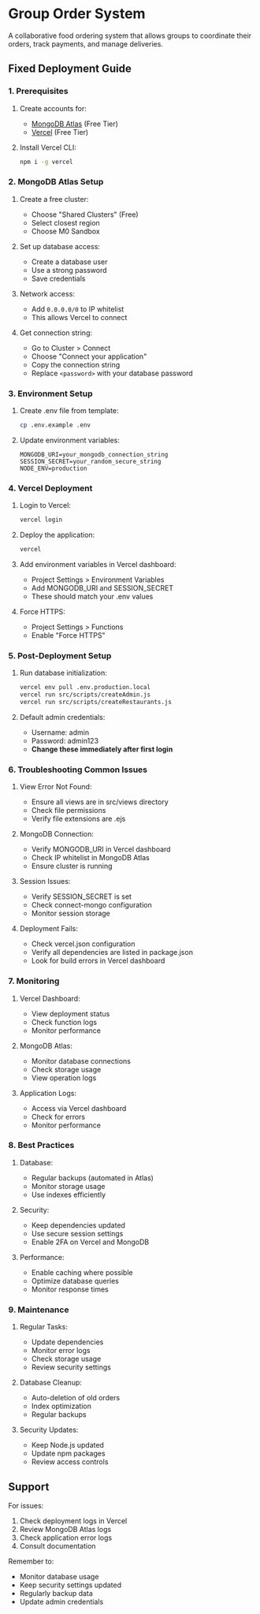 # Group Order System

A collaborative food ordering system that allows groups to coordinate their orders, track payments, and manage deliveries.

## Fixed Deployment Guide

### 1. Prerequisites

1. Create accounts for:
   - [MongoDB Atlas](https://www.mongodb.com/cloud/atlas) (Free Tier)
   - [Vercel](https://vercel.com) (Free Tier)

2. Install Vercel CLI:
   ```bash
   npm i -g vercel
   ```

### 2. MongoDB Atlas Setup

1. Create a free cluster:
   - Choose "Shared Clusters" (Free)
   - Select closest region
   - Choose M0 Sandbox

2. Set up database access:
   - Create a database user
   - Use a strong password
   - Save credentials

3. Network access:
   - Add `0.0.0.0/0` to IP whitelist
   - This allows Vercel to connect

4. Get connection string:
   - Go to Cluster > Connect
   - Choose "Connect your application"
   - Copy the connection string
   - Replace `<password>` with your database password

### 3. Environment Setup

1. Create .env file from template:
   ```bash
   cp .env.example .env
   ```

2. Update environment variables:
   ```env
   MONGODB_URI=your_mongodb_connection_string
   SESSION_SECRET=your_random_secure_string
   NODE_ENV=production
   ```

### 4. Vercel Deployment

1. Login to Vercel:
   ```bash
   vercel login
   ```

2. Deploy the application:
   ```bash
   vercel
   ```

3. Add environment variables in Vercel dashboard:
   - Project Settings > Environment Variables
   - Add MONGODB_URI and SESSION_SECRET
   - These should match your .env values

4. Force HTTPS:
   - Project Settings > Functions
   - Enable "Force HTTPS"

### 5. Post-Deployment Setup

1. Run database initialization:
   ```bash
   vercel env pull .env.production.local
   vercel run src/scripts/createAdmin.js
   vercel run src/scripts/createRestaurants.js
   ```

2. Default admin credentials:
   - Username: admin
   - Password: admin123
   - **Change these immediately after first login**

### 6. Troubleshooting Common Issues

1. View Error Not Found:
   - Ensure all views are in src/views directory
   - Check file permissions
   - Verify file extensions are .ejs

2. MongoDB Connection:
   - Verify MONGODB_URI in Vercel dashboard
   - Check IP whitelist in MongoDB Atlas
   - Ensure cluster is running

3. Session Issues:
   - Verify SESSION_SECRET is set
   - Check connect-mongo configuration
   - Monitor session storage

4. Deployment Fails:
   - Check vercel.json configuration
   - Verify all dependencies are listed in package.json
   - Look for build errors in Vercel dashboard

### 7. Monitoring

1. Vercel Dashboard:
   - View deployment status
   - Check function logs
   - Monitor performance

2. MongoDB Atlas:
   - Monitor database connections
   - Check storage usage
   - View operation logs

3. Application Logs:
   - Access via Vercel dashboard
   - Check for errors
   - Monitor performance

### 8. Best Practices

1. Database:
   - Regular backups (automated in Atlas)
   - Monitor storage usage
   - Use indexes efficiently

2. Security:
   - Keep dependencies updated
   - Use secure session settings
   - Enable 2FA on Vercel and MongoDB

3. Performance:
   - Enable caching where possible
   - Optimize database queries
   - Monitor response times

### 9. Maintenance

1. Regular Tasks:
   - Update dependencies
   - Monitor error logs
   - Check storage usage
   - Review security settings

2. Database Cleanup:
   - Auto-deletion of old orders
   - Index optimization
   - Regular backups

3. Security Updates:
   - Keep Node.js updated
   - Update npm packages
   - Review access controls

## Support

For issues:
1. Check deployment logs in Vercel
2. Review MongoDB Atlas logs
3. Check application error logs
4. Consult documentation

Remember to:
- Monitor database usage
- Keep security settings updated
- Regularly backup data
- Update admin credentials